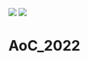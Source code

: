 ![](https://img.shields.io/badge/day%20📅-13-blue) ![](https://img.shields.io/badge/stars%20⭐-24-yellow)
# AoC_2022